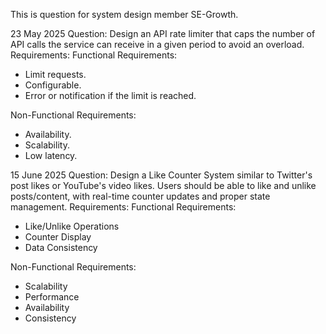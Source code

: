 This is question for system design member SE-Growth.

23 May 2025 Question:
Design an API rate limiter that caps the number of API calls the service can receive in a given period to avoid an overload.
Requirements:
Functional Requirements:

- Limit requests.
- Configurable.
- Error or notification if the limit is reached.

Non-Functional Requirements:

- Availability.
- Scalability.
- Low latency.

15 June 2025 Question:
Design a Like Counter System similar to Twitter's post likes or YouTube's video likes. Users should be able to like and unlike posts/content, with real-time counter updates and proper state management.
Requirements:
Functional Requirements:

- Like/Unlike Operations
- Counter Display
- Data Consistency

Non-Functional Requirements:
- Scalability
- Performance
- Availability
- Consistency
